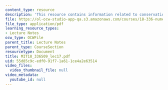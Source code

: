 ```yaml
---
content_type: resource
description: 'This resource contains information related to conservation laws. '
file: https://ol-ocw-studio-app-qa.s3.amazonaws.com/courses/18-336-numerical-methods-for-partial-differential-equations-spring-2009/55d85c9cedf091f71a611ce4a2e63514_MIT18_336S09_lec17.pdf
file_type: application/pdf
learning_resource_types:
- Lecture Notes
ocw_type: OCWFile
parent_title: Lecture Notes
parent_type: CourseSection
resourcetype: Document
title: MIT18_336S09_lec17.pdf
uid: 55d85c9c-edf0-91f7-1a61-1ce4a2e63514
video_files:
  video_thumbnail_file: null
video_metadata:
  youtube_id: null
---
```

